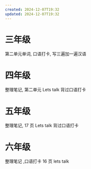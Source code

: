 ```yaml
---
created: 2024-12-07T19:32
updated: 2024-12-07T19:32
---
```

# 三年级
第二单元单词, 口语打卡, 写三遍加一遍汉语

# 四年级
整理笔记, 第二单元 Lets talk 背过口语打卡

# 五年级
整理笔记, 17 页 Lets talk 背过口语打卡

# 六年级
整理笔记 ,口语打卡 16 页 lets talk 